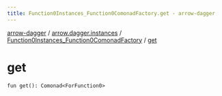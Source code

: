 ```yaml
---
title: Function0Instances_Function0ComonadFactory.get - arrow-dagger
---
```


[arrow-dagger](../../index.html) / [arrow.dagger.instances](../index.html) / [Function0Instances_Function0ComonadFactory](index.html) / [get](./get.html)

# get

`fun get(): Comonad<ForFunction0>`